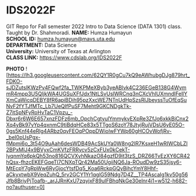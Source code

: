 # IDS2022F
GIT Repo for Fall semester 2022 Intro to Data Science (DATA 1301) class. Taught by Dr. Shahmoradi. 
**NAME:** Humza Humayun <br />
**SCHOOL ID:** humza.humayun@mavs.uta.edu<br />
**DEPARTMENT:** Data Science<br />
**University:** University of Texas at Arlington<br />
**CLASS LINK:** https://www.cdslab.org/IDS2022F <br />

**PHOTO** ![https://lh3.googleusercontent.com/62QY1R0gCu7kQ9eAWhubgDJg879hrt_FDKO-sJDZutslKWzPv4FQwf2fa_TWKPMeXByb3yeABlvk4C236EGeB138G4WymmR4mpp3U5QljkWA4UGSuXFfJdx1NtLSvUslWRCnq3nCXcVhIUXmndIFellYXmCaWicqDEBY8fR6apiBDih95pzXxcWE7NTnUdHpSzsRlJbeyssTuOfEqSuNvF2fYTJfMTc_Lb7UeQIfPuSF7Meht9GKCNDgkTk-Z7itSpNFyRoHvTaC1Vpzu_-Dbxr6r6W6E657xnzFDFz6mb_OpchCgtyulYmmykvEXpRe3ZfJo6xkkBiCnx2Xq4yBk97vYp4qxnmC9tiBdqHCe83x5TTgoS6zoY78JtyjRujVDsU6yE05O-0gs5Knf44eRlg4ARbz0qyFEOqPOppDWiolwFYWp60gHCOvWofjRv-_beI0pUsPgx-fMpmi6o_3t54O9uAah6desWDB49AcSkUYa0W8ng2IR7KsxeH1wRIWCbLZI2BPxMlJ4x9BVyxCmKVfzFRRycv5zCxFUx0kCekT-lyqnmYq6pkQh53no816QCVXyhNkazO84gzfD9it3tzS_DRZ66TvEzXY6CR42hQsx-fhzcEKEFGqeTl7CNXpTQr42Ma50UgiiNQ6Ja-ROudDw9zS35jsy6-MtEcpY7gRpWw6RyGjocYtsfDq5_Koa6RckpGQyBihcYmY8Hhf-aCkyxtwbX9VeqZuhQ_5rv2GCY1Yr1qglG59Ndg7D4Z__TP4AscaIg1kv50g56Jfb8BriyPjToafb-_arJJRnKxU7zqyjxF89uIFBhqNkGe30elnr4i1=w512-h682-no?authuser=0]
